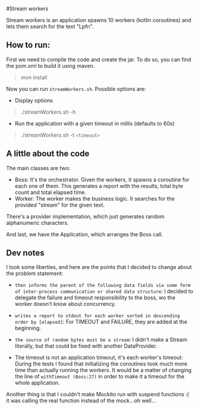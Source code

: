 #Stream workers

Stream workers is an application spawns 10 workers (kotlin coroutines) and lets them search for the text "Lpfn".

How to run:
-
First we need to compile the code and create the jar. To do so, you can find the pom.xml to build it using maven.
>mvn install

Now you can run `streamWorkers.sh`. Possible options are:
* Display options
>./streamWorkers.sh -h
* Run the application with a given timeout in millis (defaults to 60s)
>./streamWorkers.sh -t `<timeout>`

A little about the code
-
The main classes are two:
* Boss: It's the orchestrator. Given the workers, it spawns a coroutine for each one of them.
  This generates a report with the results, total byte count and total elapsed time.
* Worker: The worker makes the business logic. It searches for the provided "stream" for the given text.

There's a provider implementation, which just generates random alphanumeric characters.

And last, we have the Application, which arranges the Boss call.

Dev notes
-
I took some liberties, and here are the points that I decided to change about the problem statement:

* `then informs the parent of the following data fields via some form of inter-process communication or shared data structure`:
 I decided to delegate the failure and timeout responsibility to the boss, wo the worker doesn't know about concurrency.

* `writes a report to stdout for each worker sorted in descending order by [elapsed]`:
For TIMEOUT and FAILURE, they are added at the beginning.
  
* `the source of random bytes must be a stream`:
I didn't make a Stream literally, but that could be fixed with another DataProvider.
  
* The timeout is not an application timeout, it's each worker's timeout:
During the tests I found that initializing the coroutines took much more time than actually running the workers.
  It would be a matter of changing the line of `withTimeout (Boss:27)` in order to make it a timeout for the whole application.
  
Another thing is that I couldn't make Mockito run with suspend functions :( it was calling the real function instead of the mock...oh well...